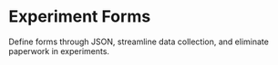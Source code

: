 # Experiment Forms

Define forms through JSON, streamline data collection, and eliminate paperwork in experiments.